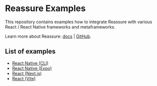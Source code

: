 # Reassure Examples

This repository contains examples how to integrate Reassure with various React / React Native frameworks and metaframeworks.

Learn more about Reassure: [docs](https://callstack.github.io/reassure/) | [GitHub](https://github.com/callstack/reassure).

## List of examples

- [React Native (CLI)](https://github.com/callstack/reassure-examples/tree/main/examples/native-cli)
- [React Native (Expo)](https://github.com/callstack/reassure-examples/tree/main/examples/native-expo)
- [React (Next.js)](https://github.com/callstack/reassure-examples/tree/main/examples/web-nextjs)
- [React (Vite)](https://github.com/callstack/reassure-examples/tree/main/examples/web-vite)
